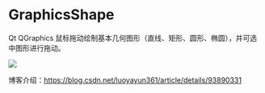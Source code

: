 # GraphicsShape
Qt QGraphics 鼠标拖动绘制基本几何图形（直线、矩形、圆形、椭圆），并可选中图形进行拖动。

<img src="https://github.com/luoyayun361/GraphicsShape/blob/master/GIF.gif" />

博客介绍：https://blog.csdn.net/luoyayun361/article/details/93890331
